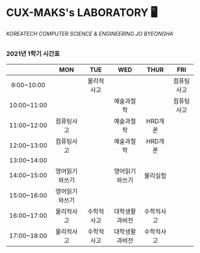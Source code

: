 # CUX-MAKS's LABORATORY 🖥

###### KOREATECH COMPUTER SCIENCE & ENGINEERING JO BYEONGHA

### 2021년 1학기 시간표

|             | MON | TUE | WED | THUR | FRI |
|:-------------:|:-----:|:-----:|:-----:|:------:|:-----:|
| 9:00~10:00  |     |물리적사고|     |      |컴퓨팅사고|
| 10:00~11:00 |     |     |예술과철학|      |컴퓨팅사고|
| 11:00~12:00 |컴퓨팅사고|     |예술과철학|HRD개론|     |
| 12:00~13:00 |컴퓨팅사고|     |예술과철학|HRD개론|     |
| 13:00~14:00 |     |     |     |      |     |
| 14:00~15:00 |영어읽기와쓰기|     |영어읽기와쓰기|물리실험|     |
| 15:00~16:00 |영어읽기와쓰기|     |     |      |     |
| 16:00~17:00 |물리적사고|수학적사고|대학생활과비전|수학적사고|     |
| 17:00~18:00 |물리적사고|수학적사고|대학생활과비전|수학적사고|     |
